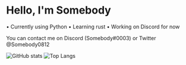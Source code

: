 # Hello, I'm Somebody

• Currently using Python
• Learning rust
• Working on Discord for now

You can contact me on Discord (Somebody#0003) or Twitter @Somebody0812


![GitHub stats](https://github-readme-stats.vercel.app/api?username=Somebody0812&show_icons=true&theme=algolia)
![Top Langs](https://github-readme-stats.vercel.app/api/top-langs/?username=Somebody0812&theme=algolia)

